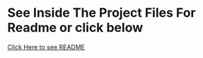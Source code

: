 # See Inside The Project Files For Readme or click below

[Click Here to see README](https://github.com/Divit-vaghani/flutter-quizapp/edit/main/quizzler/README.md)
